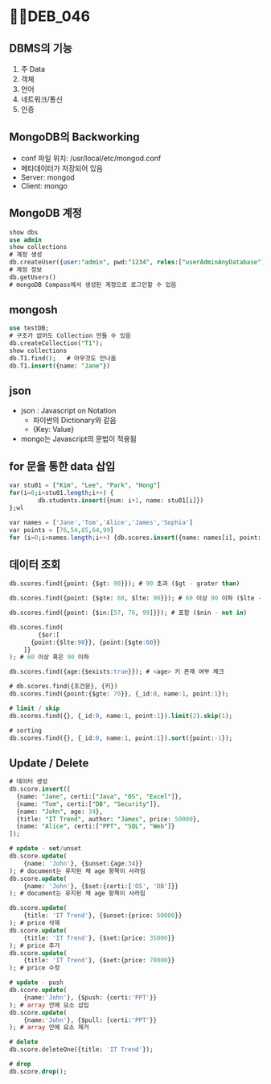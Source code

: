 # DEB_046

## DBMS의 기능

1. 주 Data
2. 객체
3. 언어
4. 네트워크/통신
5. 인증

## MongoDB의 Backworking

* conf 파일 위치: /usr/local/etc/mongod.conf
* 메타데이터가 저장되어 있음
* Server: mongod
* Client: mongo

## MongoDB 계정

```sql
show dbs
use admin
show collections
# 계정 생성
db.createUser({user:"admin", pwd:"1234", roles:["userAdminAnyDatabase"]})
# 계정 정보
db.getUsers()
# mongoDB Compass에서 생성된 계정으로 로그인할 수 있음
```

## mongosh

```sql
use testDB;
# 구조가 없어도 Collection 만들 수 있음
db.createCollection("T1");
show collections
db.T1.find();	# 아무것도 안나옴
db.T1.insert({name: "Jane"})
```

## json

* json : Javascript on Notation
  * 파이썬의 Dictionary와 같음
  * {Key: Value}
* mongo는 Javascript의 문법이 적용됨

## for 문을 통한 data 삽입

```sql
var stu01 = ["Kim", "Lee", "Park", "Hong"]
for(i=0;i<stu01.length;i++) {
		db.students.insert({num: i+1, name: stu01[i]}) 
};wl
```

```sql
var names = ['Jane','Tom','Alice','James','Sophia']
var points = [76,54,85,64,99]
for (i=0;i<names.length;i++) {db.scores.insert({name: names[i], point: points[i]})}
```

## 데이터 조회

```sql
db.scores.find({point: {$gt: 90}}); # 90 초과 ($gt - grater than)

db.scores.find({point: {$gte: 60, $lte: 90}}); # 60 이상 90 이하 ($lte - less than or equal)

db.scores.find({point: {$in:[57, 76, 99]}}); # 포함 ($nin - not in)

db.scores.find(
		{$or:[
      {point:{$lte:90}}, {point:{$gte:60}}
    ]}
); # 60 이상 혹은 90 이하

db.scores.find({age:{$exists:true}}); # <age> 키 존재 여부 체크

# db.scores.find({조건문}, {키})
db.scores.find({point:{$gte: 70}}, {_id:0, name:1, point:1});

# limit / skip
db.scores.find({}, {_id:0, name:1, point:1}).limit(2).skip(1);

# sorting
db.scores.find({}, {_id:0, name:1, point:1}).sort({point:-1});
```



## Update / Delete

```sql
# 데이터 생성
db.score.insert([
  {name: "Jane", certi:["Java", "OS", "Excel"]},
  {name: "Tom", certi:["DB", "Security"]},
  {name: "John", age: 34},
  {title: "IT Trend", author: "James", price: 50000},
  {name: "Alice", certi:["PPT", "SQL", "Web"]}
]);

# update - set/unset
db.score.update(
	{name: 'John'}, {$unset:{age:34}} 
); # document는 유지된 채 age 항목이 사라짐
db.score.update(
	{name: 'John'}, {$set:{certi:['OS', 'DB']}} 
); # document는 유지된 채 age 항목이 사라짐

db.score.update(
	{title: 'IT Trend'}, {$unset:{price: 50000}} 
); # price 삭제
db.score.update(
	{title: 'IT Trend'}, {$set:{price: 35000}} 
); # price 추가
db.score.update(
	{title: 'IT Trend'}, {$set:{price: 70000}} 
); # price 수정

# update - push
db.score.update(
	{name:'John'}, {$push: {certi:'PPT'}}
); # array 안에 요소 삽입
db.score.update(
	{name:'John'}, {$pull: {certi:'PPT'}}
); # array 안에 요소 제거 

# delete
db.score.deleteOne({title: 'IT Trend'});

# drop
db.score.drop();
```

